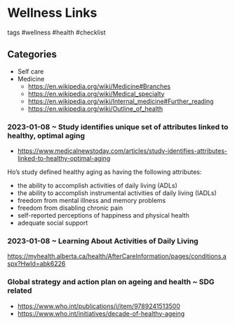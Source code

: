 # Wellness Links

tags #wellness #health #checklist

## Categories

* Self care
* Medicine
  * https://en.wikipedia.org/wiki/Medicine#Branches
  * https://en.wikipedia.org/wiki/Medical_specialty
  * https://en.wikipedia.org/wiki/Internal_medicine#Further_reading
  * https://en.wikipedia.org/wiki/Outline_of_health


### 2023-01-08 ~ Study identifies unique set of attributes linked to healthy, optimal aging
* https://www.medicalnewstoday.com/articles/study-identifies-attributes-linked-to-healthy-optimal-aging

Ho’s study defined healthy aging as having the following attributes:

* the ability to accomplish activities of daily living (ADLs)
* the ability to accomplish instrumental activities of daily living (IADLs)
* freedom from mental illness and memory problems
* freedom from disabling chronic pain
* self-reported perceptions of happiness and physical health
* adequate social support

### 2023-01-08 ~ Learning About Activities of Daily Living

https://myhealth.alberta.ca/health/AfterCareInformation/pages/conditions.aspx?HwId=abk6226


### Global strategy and action plan on ageing and health ~ SDG related

* https://www.who.int/publications/i/item/9789241513500
* https://www.who.int/initiatives/decade-of-healthy-ageing
